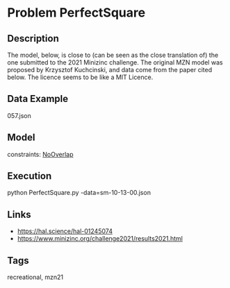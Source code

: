 # Problem PerfectSquare
## Description
The model, below, is close to (can be seen as the close translation of) the one submitted to the 2021 Minizinc challenge.
The original MZN model was proposed by Krzysztof Kuchcinski, and data come from the paper cited below.
The licence seems to be like a MIT Licence.

## Data Example
  057.json

## Model
  constraints: [NoOverlap](http://pycsp.org/documentation/constraints/NoOverlap)

## Execution
  python PerfectSquare.py -data=sm-10-13-00.json

## Links
  - https://hal.science/hal-01245074
  - https://www.minizinc.org/challenge2021/results2021.html

## Tags
  recreational, mzn21
